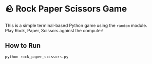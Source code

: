 # 🪨 Rock Paper Scissors Game

This is a simple terminal-based Python game using the `random` module.  
Play Rock, Paper, Scissors against the computer!

## How to Run
```bash
python rock_paper_scissors.py
